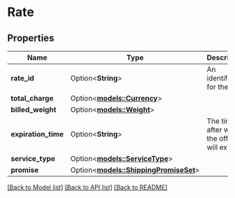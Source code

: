 # Rate

## Properties

Name | Type | Description | Notes
------------ | ------------- | ------------- | -------------
**rate_id** | Option<**String**> | An identifier for the rate. | [optional]
**total_charge** | Option<[**models::Currency**](Currency.md)> |  | [optional]
**billed_weight** | Option<[**models::Weight**](Weight.md)> |  | [optional]
**expiration_time** | Option<**String**> | The time after which the offering will expire. | [optional]
**service_type** | Option<[**models::ServiceType**](ServiceType.md)> |  | [optional]
**promise** | Option<[**models::ShippingPromiseSet**](ShippingPromiseSet.md)> |  | [optional]

[[Back to Model list]](../README.md#documentation-for-models) [[Back to API list]](../README.md#documentation-for-api-endpoints) [[Back to README]](../README.md)


